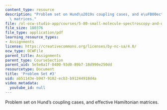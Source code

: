 ```yaml
---
content_type: resource
description: "Problem set on Hund\u2019s coupling cases, and e\uFB00ective Hamiltonian\
  \ matrices."
file: /ol-ocw-studio-app/courses/5-80-small-molecule-spectroscopy-and-dynamics-fall-2008/ab51143eb9479102ecb3b91244918d4a_ps3_1985.pdf
file_size: 180376
file_type: application/pdf
learning_resource_types:
- Assignments
license: https://creativecommons.org/licenses/by-nc-sa/4.0/
ocw_type: OCWFile
parent_title: Assignments
parent_type: CourseSection
parent_uid: 5e5e8a1f-8400-93d0-89b7-18d990e250dd
resourcetype: Document
title: 'Problem Set #3'
uid: ab51143e-b947-9102-ecb3-b91244918d4a
video_metadata:
  youtube_id: null
---
```

Problem set on Hund’s coupling cases, and eﬀective Hamiltonian matrices.